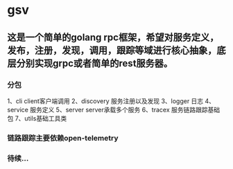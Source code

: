 # gsv

## 这是一个简单的golang rpc框架，希望对服务定义，发布，注册，发现，调用，跟踪等域进行核心抽象，底层分别实现grpc或者简单的rest服务器。

### 分包
1、cli client客户端调用
2、discovery 服务注册以及发现
3、logger 日志
4、service 服务定义
5、server server承载多个服务
6、tracex 服务链路跟踪基础包
7、utils基础工具类

### 链路跟踪主要依赖open-telemetry

### 待续...
